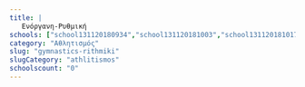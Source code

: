 ```yaml
---
title: |
   Ενόργανη-Ρυθμική
schools: ["school131120180934","school131120181003","school131120181017","school131120181032","school191120180110","school201120182329","school251120181939","school131120181603","school171120181520","school021220182300","school021220180851"]
category: "Αθλητισμός"
slug: "gymnastics-rithmiki"
slugCategory: "athlitismos"
schoolscount: "0"
---
```


